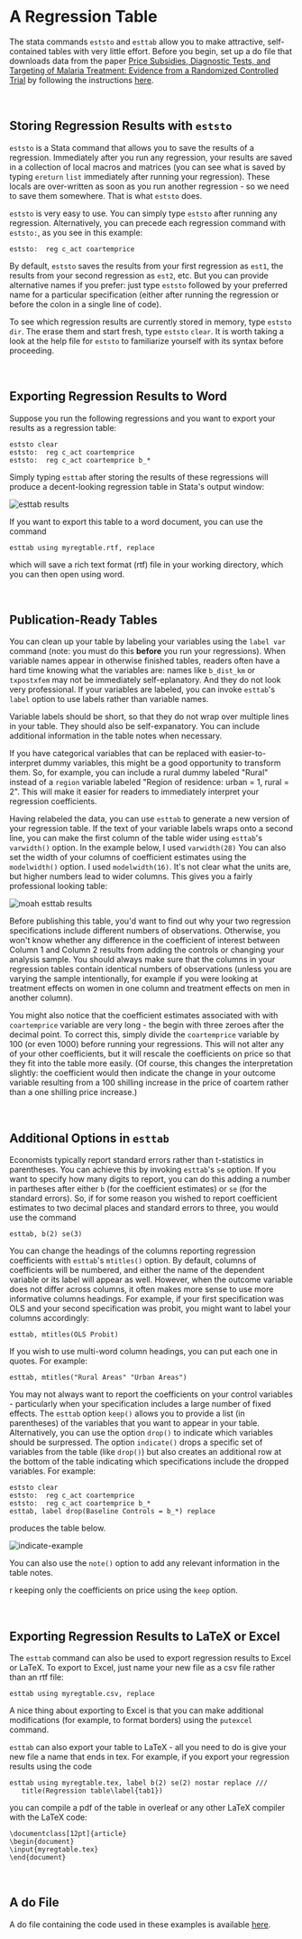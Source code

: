 # A Regression Table

The stata commands `eststo` and `esttab` allow you to make attractive, 
self-contained tables with very little effort.  Before you begin, set up a do file that 
downloads data from the paper 
[Price Subsidies, Diagnostic Tests, and Targeting of Malaria Treatment: Evidence from a Randomized Controlled Trial](https://www.aeaweb.org/articles?id=10.1257/aer.20130267) by following the instructions [here](https://pjakiela.github.io/stata/making-tables.html).

<br>

## Storing Regression Results with `eststo`

`eststo` is a Stata command that allows you to save the results of a regression.  Immediately after you run 
any regression, your results are saved in a collection of local macros and matrices (you can see what is saved 
by typing `ereturn` `list` immediately after running your regression).  These locals are 
over-written as soon as you run another regression - so we need to save them somewhere.  That is what `eststo` does.

`eststo` is very easy to use.  You can simply type `eststo` after running any regression.  Alternatively, you can precede 
each regression command with `eststo:`, as you see in this example:
```
eststo:  reg c_act coartemprice
```
By default, `eststo` saves the results from your first regression as `est1`, the results from your second regression 
as `est2`, etc.  But you can provide alternative names if you prefer:  just type `eststo` followed by your preferred name 
for a particular specification (either after running the regression or before the colon in a single line of code).  

To see which regression results are currently stored in memory, type `eststo` `dir`.  The erase them and start fresh, 
type `eststo` `clear`.  It is worth taking a look at the help file for `eststo` to familiarize yourself with its syntax before proceeding.

<br>

## Exporting Regression Results to Word
 
Suppose you run the following regressions and you want to export your results as a regression table:
```
eststo clear
eststo:  reg c_act coartemprice
eststo:  reg c_act coartemprice b_*
```
Simply typing `esttab` after storing the results of these regressions will produce a decent-looking regression table 
in Stata's output window:

![esttab results](esttab1.png)

If you want to export this table to a word document, you can use the command 
```
esttab using myregtable.rtf, replace
```
which will save a rich text format (rtf) file in your working directory, which you can then open using word.

<br>

## Publication-Ready Tables

You can clean up your table by labeling your variables using the `label var` command (note:  you must 
do this **before** you run your regressions).  When variable names appear in otherwise finished tables, 
readers often have a hard time knowing what the variables are:  names like `b_dist_km` 
or `txpostxfem` may not be immediately self-eplanatory.  And they do not look very professional.  If 
your variables are labeled, you can invoke `esttab`'s `label` option to use labels rather than variable names.  

Variable labels should be short, so that they do not wrap over multiple lines in your table.  They should also be 
self-expanatory. You can include additional information in the table notes when necessary.  

If you have categorical variables that can be replaced with easier-to-interpret dummy variables, this might be a good 
opportunity to transform them.  So, for example, you can include a rural dummy labeled "Rural" instead of 
a `region` variable labeled "Region of residence:  urban = 1, rural = 2".  This will make it easier for 
readers to immediately interpret your regression coefficients.

Having relabeled the data, you can use `esttab` to generate a new version of your regression table.  If the text of 
your variable labels wraps onto a second line, you can make the first column of the table wider using `esttab`'s 
`varwidth()` option.  In the example below, I used `varwidth(28)`  You can also set the width of your columns of coefficient estimates 
using the `modelwidth()` option.  I used `modelwidth(16)`.  It's not clear what the units are, 
but higher numbers lead to wider columns.  This gives you a fairly professional looking table:

![moah esttab results](esttab2.png) 

Before publishing this table, you'd want to find out why your two regression specifications include 
different numbers of observations.  Otherwise, you won't know whether any difference in the coefficient of interest 
between Column 1 and Column 2 results from adding the controls or changing your analysis sample.  You should 
always make sure that the columns in your regression tables contain identical numbers of observations (unless you 
are varying the sample intentionally, for example if you were looking at treatment effects on women in one column and treatment effects 
on men in another column).

You might also notice that the coefficient estimates associated with with `coartemprice` variable are very long - the begin 
with three zeroes after the decimal point.  To correct this, simply divide the `coartemprice` variable by 100 (or even 1000) before 
running your regressions.  This will not alter any of your other coefficients, but it will rescale the coefficients on price 
so that they fit into the table more easily.  (Of course, this changes the interpretation slightly:  the coefficient 
would then indicate the change in your outcome variable resulting from a 100 shilling increase in the price of coartem 
rather than a one shilling price increase.)

<br>

## Additional Options in `esttab`

Economists typically report standard errors rather than t-statistics in parentheses.  You can 
achieve this by invoking `esttab`'s `se` option.  If you want to specify how many digits 
to report, you can do this adding a number in partheses after either `b` (for the coefficient 
estimates) or `se` (for the standard errors).  So, if for some reason you wished to report 
coefficient estimates to two decimal places and standard errors to three, you would use 
the command
```
esttab, b(2) se(3)
```

You can change the headings of the columns reporting regression coefficients with `esttab`'s 
`mtitles()` option. By default, columns of coefficients will be numbered, and either the name 
of the dependent variable or its label will appear as well.  However, when the outcome variable does not 
differ across columns, it often makes more sense to use more informative columns headings.  For example, 
if your first specification was OLS and your second specification was probit, you might want to label 
your columns accordingly:
```
esttab, mtitles(OLS Probit)
```
If you wish to use multi-word column headings, you can put each one in quotes.  For example:
```
esttab, mtitles("Rural Areas" "Urban Areas")
```

You may not always want to report the coefficients on your control variables - particularly when 
your specification includes a large number of fixed effects.  The `esttab` option `keep()` allows 
you to provide a list (in parentheses) of the variables that you want to appear in your table.  Alternatively, 
you can use the option `drop()` to indicate which variables should be surpressed.  The option 
`indicate()` drops a specific set of variables from the table (like `drop()`) but also creates an additional 
row at the bottom of the table indicating which specifications include the dropped variables.  For example:
```
eststo clear
eststo:  reg c_act coartemprice
eststo:  reg c_act coartemprice b_*
esttab, label drop(Baseline Controls = b_*) replace
```
produces the table below.

![indicate-example](esttab-indicate-example.png)

You can also use the 
`note()` option to add any relevant information in the table notes.



r keeping only the coefficients on price using the `keep` option.  

<br>

## Exporting Regression Results to LaTeX or Excel

The `esttab` command can also be used to export regression results to 
Excel or LaTeX.  To export to Excel, just name your new file as a csv file rather 
than an rtf file:
```
esttab using myregtable.csv, replace
```
A nice thing about exporting to Excel is that you can make additional modifications 
(for example, to format borders) using the `putexcel` command.

`esttab` can also export your table to LaTeX - all you need to do 
is give your new file a name that ends in tex.  For example, 
if you export your regression results using the code 
```
esttab using myregtable.tex, label b(2) se(2) nostar replace ///
   title(Regression table\label{tab1})
 ```
you can compile a pdf of the table in overleaf or any other LaTeX compiler 
with the LaTeX code:
```
\documentclass[12pt]{article}
\begin{document}
\input{myregtable.tex}
\end{document}
```

<br>

## A do File

A do file containing the code used in these examples is available 
[here](reg-table-example.do).
